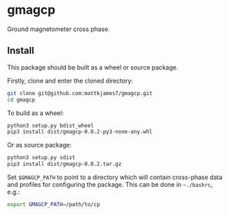 # gmagcp
Ground magnetometer cross phase.

## Install 

This package should be built as a wheel or source package.

Firstly, clone and enter the cloned directory:

```bash
git clone git@github.com:mattkjames7/gmagcp.git
cd gmagcp
```

To build as a wheel:

```bash
python3 setup.py bdist_wheel
pip3 install dist/gmagcp-0.0.2-py3-none-any.whl
```

Or as source package:
```bash
python3 setup.py sdist
pip3 install dist/gmagcp-0.0.2.tar.gz
```

Set `$GMAGCP_PATH` to point to a directory which will contain cross-phase data
and profiles for configuring the package. This can be done in `~./bashrc`, e.g.:
```bash
export GMAGCP_PATH=/path/to/cp
```

